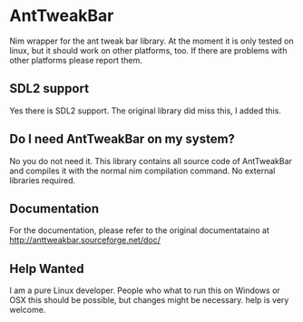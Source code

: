 # AntTweakBar

Nim wrapper for the ant tweak bar library. At the moment it is only tested on linux, but it should work on other platforms, too. If there are problems with other platforms please report them.

## SDL2 support

Yes there is SDL2 support. The original library did miss this, I added this.

## Do I need AntTweakBar on my system?

No you do not need it. This library contains all source code of AntTweakBar and compiles it with the normal nim compilation command. No external libraries required.

## Documentation

For the documentation, please refer to the original documentataino at http://anttweakbar.sourceforge.net/doc/

## Help Wanted

I am a pure Linux developer. People who what to run this on Windows or OSX this should be possible,
but changes might be necessary. help is very welcome. 
